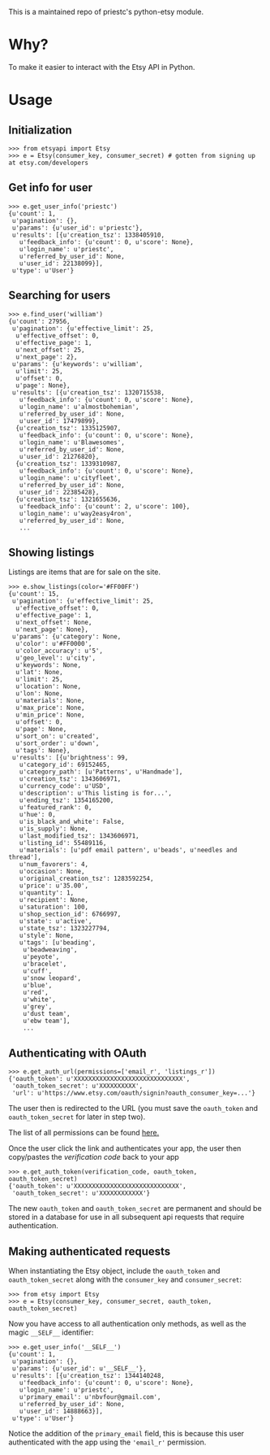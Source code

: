 This is a maintained repo of priestc's python-etsy module.

Why?
====

To make it easier to interact with the Etsy API in Python.

Usage
=====

Initialization
--------------
    >>> from etsyapi import Etsy
    >>> e = Etsy(consumer_key, consumer_secret) # gotten from signing up at etsy.com/developers

Get info for user
-----------------
    >>> e.get_user_info('priestc')
    {u'count': 1,
     u'pagination': {},
     u'params': {u'user_id': u'priestc'},
     u'results': [{u'creation_tsz': 1338405910,
       u'feedback_info': {u'count': 0, u'score': None},
       u'login_name': u'priestc',
       u'referred_by_user_id': None,
       u'user_id': 22138099}],
     u'type': u'User'}

Searching for users
-------------------
    >>> e.find_user('william')
    {u'count': 27956,
     u'pagination': {u'effective_limit': 25,
      u'effective_offset': 0,
      u'effective_page': 1,
      u'next_offset': 25,
      u'next_page': 2},
     u'params': {u'keywords': u'william',
      u'limit': 25,
      u'offset': 0,
      u'page': None},
     u'results': [{u'creation_tsz': 1320715538,
       u'feedback_info': {u'count': 0, u'score': None},
       u'login_name': u'almostbohemian',
       u'referred_by_user_id': None,
       u'user_id': 17479899},
      {u'creation_tsz': 1335125907,
       u'feedback_info': {u'count': 0, u'score': None},
       u'login_name': u'Blawesomes',
       u'referred_by_user_id': None,
       u'user_id': 21276820},
      {u'creation_tsz': 1339310987,
       u'feedback_info': {u'count': 0, u'score': None},
       u'login_name': u'cityfleet',
       u'referred_by_user_id': None,
       u'user_id': 22385428},
      {u'creation_tsz': 1321655636,
       u'feedback_info': {u'count': 2, u'score': 100},
       u'login_name': u'way2easy4ron',
       u'referred_by_user_id': None,
       ...

Showing listings
----------------

Listings are items that are for sale on the site.

    >>> e.show_listings(color='#FF00FF')
    {u'count': 15,
     u'pagination': {u'effective_limit': 25,
      u'effective_offset': 0,
      u'effective_page': 1,
      u'next_offset': None,
      u'next_page': None},
     u'params': {u'category': None,
      u'color': u'#FF0000',
      u'color_accuracy': u'5',
      u'geo_level': u'city',
      u'keywords': None,
      u'lat': None,
      u'limit': 25,
      u'location': None,
      u'lon': None,
      u'materials': None,
      u'max_price': None,
      u'min_price': None,
      u'offset': 0,
      u'page': None,
      u'sort_on': u'created',
      u'sort_order': u'down',
      u'tags': None},
     u'results': [{u'brightness': 99,
       u'category_id': 69152465,
       u'category_path': [u'Patterns', u'Handmade'],
       u'creation_tsz': 1343606971,
       u'currency_code': u'USD',
       u'description': u'This listing is for...',
       u'ending_tsz': 1354165200,
       u'featured_rank': 0,
       u'hue': 0,
       u'is_black_and_white': False,
       u'is_supply': None,
       u'last_modified_tsz': 1343606971,
       u'listing_id': 55489116,
       u'materials': [u'pdf email pattern', u'beads', u'needles and thread'],
       u'num_favorers': 4,
       u'occasion': None,
       u'original_creation_tsz': 1283592254,
       u'price': u'35.00',
       u'quantity': 1,
       u'recipient': None,
       u'saturation': 100,
       u'shop_section_id': 6766997,
       u'state': u'active',
       u'state_tsz': 1323227794,
       u'style': None,
       u'tags': [u'beading',
        u'beadweaving',
        u'peyote',
        u'bracelet',
        u'cuff',
        u'snow leopard',
        u'blue',
        u'red',
        u'white',
        u'grey',
        u'dust team',
        u'ebw team'],
        ...
    

Authenticating with OAuth
-------------------------
    >>> e.get_auth_url(permissions=['email_r', 'listings_r'])
    {'oauth_token': u'XXXXXXXXXXXXXXXXXXXXXXXXXXXXXX',
     'oauth_token_secret': u'XXXXXXXXXX',
     'url': u'https://www.etsy.com/oauth/signin?oauth_consumer_key=...'}
    
The user then is redirected to the URL (you must save the `oauth_token` and `oauth_token_secret` for later in step two).

The list of all permissions can be found [here.](http://www.etsy.com/developers/documentation/getting_started/oauth#section_permission_scopes)

Once the user click the link and authenticates your app, the user then copy/pastes the *verification code* back to your app

    >>> e.get_auth_token(verification_code, oauth_token, oauth_token_secret)
    {'oauth_token': u'XXXXXXXXXXXXXXXXXXXXXXXXXXXXX',
     'oauth_token_secret': u'XXXXXXXXXXXX'}

The new `oauth_token` and `oauth_token_secret` are permanent and should be stored
in a database for use in all subsequent api requests that require authentication.

Making authenticated requests
-----------------------------

When instantiating the Etsy object, include the `oauth_token` and `oauth_token_secret` along with the `consumer_key` and `consumer_secret`:

    >>> from etsy import Etsy
    >>> e = Etsy(consumer_key, consumer_secret, oauth_token, oauth_token_secret)

Now you have access to all authentication only methods, as well as the magic `__SELF__` identifier:

    >>> e.get_user_info('__SELF__') 
    {u'count': 1,
     u'pagination': {},
     u'params': {u'user_id': u'__SELF__'},
     u'results': [{u'creation_tsz': 1344140248,
       u'feedback_info': {u'count': 0, u'score': None},
       u'login_name': u'priestc',
       u'primary_email': u'nbvfour@gmail.com',
       u'referred_by_user_id': None,
       u'user_id': 14888663}],
     u'type': u'User'}

Notice the addition of the `primary_email` field, this is because this user authenticated with the app using the `'email_r'` permission.